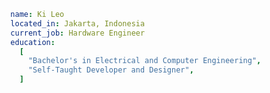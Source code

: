 ```yaml
  name: Ki Leo
  located_in: Jakarta, Indonesia 
  current_job: Hardware Engineer
  education:
    [
      "Bachelor's in Electrical and Computer Engineering",
      "Self-Taught Developer and Designer",
    ]
```
<!--
  company: Self-Employed
  
  fields_of_interests:
    [
      "Web Development",
      "Data Science",
      "Machine Learning",
      "UI/UX",
      "Game Development",
      "DevOps",
    ]
  technical_background:
    [
      "Full Stack Developer"
      "DevOps Solutions Architect",
      "Intern - Data Science & Machine Learning in Python",
      "Intern - Internet Of Things",
      "Intern - VLSI and FPGA Implementation",
    ]
    
  currently_learning: ["Docker, Kubernetes, and React Native"]
  2025 Goals: ["Create 25+ Projects and learn at least 5-10 new Technologies."]
  hobbies: ["Gaming", "Cinema", "Skateboarding", "Art", "Comedy"]
```

<!--
**kileo123/kileo123** is a ✨ _special_ ✨ repository because its `README.md` (this file) appears on your GitHub profile.

Here are some ideas to get you started:

- 🔭 I’m currently working on ...
- 🌱 I’m currently learning ...
- 👯 I’m looking to collaborate on ...
- 🤔 I’m looking for help with ...
- 💬 Ask me about ...
- 📫 How to reach me: ...
- 😄 Pronouns: ...
- ⚡ Fun fact: ...
-->
